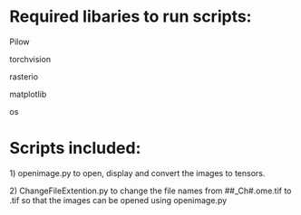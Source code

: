 # Required libaries to run scripts:
<p> Pilow 
<p> torchvision
<p> rasterio
<p> matplotlib
<p> os </p>
<h1> Scripts included: </h1>
<p> 1) openimage.py to open, display and convert the images to tensors. </p>
<p> 2) ChangeFileExtention.py to change the file names from ##_Ch#.ome.tif to .tif so that the images can be opened using openimage.py 
